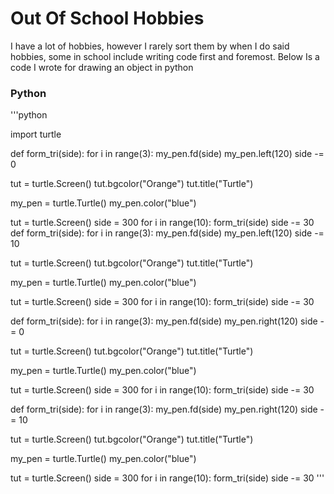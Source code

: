 # Out Of School Hobbies

I have a lot of hobbies, however I rarely sort them by when I do said hobbies, some in school include writing code first and foremost. Below Is a code I wrote for drawing an object in python

### Python

'''python

import turtle

def form_tri(side):
    for i in range(3):
        my_pen.fd(side)
        my_pen.left(120)
        side -= 0

tut = turtle.Screen()
tut.bgcolor("Orange")
tut.title("Turtle")
  
my_pen = turtle.Turtle()
my_pen.color("blue")
  
tut = turtle.Screen()
side = 300
for i in range(10):
    form_tri(side)
    side -= 30
def form_tri(side):
    for i in range(3):
        my_pen.fd(side)
        my_pen.left(120)
        side -= 10
        

tut = turtle.Screen()
tut.bgcolor("Orange")
tut.title("Turtle")
  
my_pen = turtle.Turtle()
my_pen.color("blue")
  
tut = turtle.Screen()
side = 300
for i in range(10):
    form_tri(side)
    side -= 30

def form_tri(side):
    for i in range(3):
        my_pen.fd(side)
        my_pen.right(120)
        side -= 0

tut = turtle.Screen()
tut.bgcolor("Orange")
tut.title("Turtle")
  
my_pen = turtle.Turtle()
my_pen.color("blue")
  
tut = turtle.Screen()
side = 300
for i in range(10):
    form_tri(side)
    side -= 30

def form_tri(side):
    for i in range(3):
        my_pen.fd(side)
        my_pen.right(120)
        side -= 10

tut = turtle.Screen()
tut.bgcolor("Orange")
tut.title("Turtle")
  
my_pen = turtle.Turtle()
my_pen.color("blue")
  
tut = turtle.Screen()
side = 300
for i in range(10):
    form_tri(side)
    side -= 30
'''
